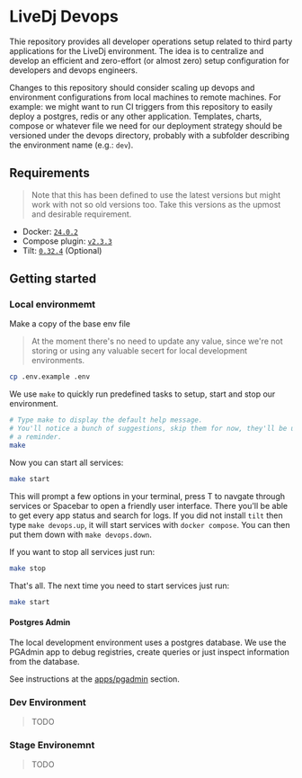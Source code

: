 # LiveDj Devops

Thie repository provides all developer operations setup related to third party applications for the LiveDj environment. The idea is to centralize and develop an efficient and zero-effort (or almost zero) setup configuration for developers and devops engineers.

Changes to this repository should consider scaling up devops and environment configurations from local machines to remote machines. For example: we might want to run CI triggers from this repository to easily deploy a postgres, redis or any other application. Templates, charts, compose or whatever file we need for our deployment strategy should be versioned under the devops directory, probably with a subfolder describing the environment name (e.g.: `dev`).

## Requirements

> Note that this has been defined to use the latest versions but might work with not so old versions too. Take this versions as the upmost and desirable requirement.

* Docker: [`24.0.2`](https://docs.docker.com/desktop/install/ubuntu/)
* Compose plugin: [`v2.3.3`](https://docs.docker.com/compose/install/linux/)
* Tilt: [`0.32.4`](https://docs.tilt.dev/#macoslinux) (Optional)

## Getting started

### Local environmemt

Make a copy of the base env file

> At the moment there's no need to update any value, since we're not storing or using any valuable secert for local development environments.

```bash
cp .env.example .env
```

We use `make` to quickly run predefined tasks to setup, start and stop our environment.

```bash
# Type make to display the default help message.
# You'll notice a bunch of suggestions, skip them for now, they'll be useful as
# a reminder.
make
```

Now you can start all services:

```bash
make start
```

This will prompt a few options in your terminal, press T to navgate through services or Spacebar to open a friendly user interface. There you'll be able to get every app status and search for logs. If you did not install `tilt` then type `make devops.up`, it will start services with `docker compose`. You can then put them down with `make devops.down`.

If you want to stop all services just run:

```bash
make stop
```

That's all. The next time you need to start services just run:

```bash
make start
```

#### Postgres Admin

The local development environment uses a postgres database. We use the PGAdmin app to debug registries, create queries or just inspect information from the database.

See instructions at the [apps/pgadmin](./devops/apps/pgadmin/README.md) section.

### Dev Environment

> TODO

### Stage Environemnt

> TODO
